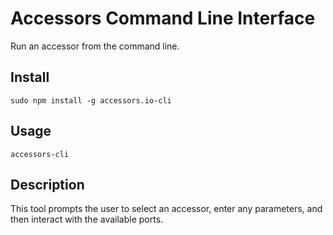 Accessors Command Line Interface
================================

Run an accessor from the command line.

Install
-------

    sudo npm install -g accessors.io-cli

Usage
-----

    accessors-cli


Description
-----------

This tool prompts the user to select an accessor, enter any parameters,
and then interact with the available ports.
